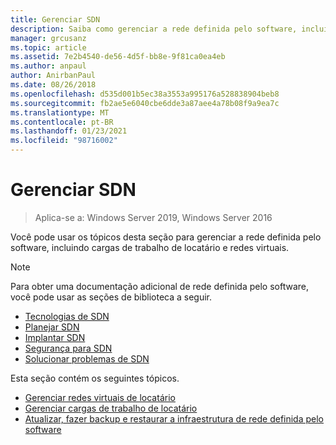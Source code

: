 ```yaml
---
title: Gerenciar SDN
description: Saiba como gerenciar a rede definida pelo software, incluindo cargas de trabalho de locatário e redes virtuais.
manager: grcusanz
ms.topic: article
ms.assetid: 7e2b4540-de56-4d5f-bb8e-9f81ca0ea4eb
ms.author: anpaul
author: AnirbanPaul
ms.date: 08/26/2018
ms.openlocfilehash: d535d001b5ec38a3553a995176a528838904beb8
ms.sourcegitcommit: fb2ae5e6040cbe6dde3a87aee4a78b08f9a9ea7c
ms.translationtype: MT
ms.contentlocale: pt-BR
ms.lasthandoff: 01/23/2021
ms.locfileid: "98716002"
---
```

# <a name="manage-sdn"></a>Gerenciar SDN

>Aplica-se a: Windows Server 2019, Windows Server 2016

Você pode usar os tópicos desta seção para gerenciar a rede definida pelo software, incluindo cargas de trabalho de locatário e redes virtuais.

>[!NOTE]
>Para obter uma documentação adicional de rede definida pelo software, você pode usar as seções de biblioteca a seguir.
>- [Tecnologias de SDN](../technologies/Software-Defined-Networking-Technologies.md)
>- [Planejar SDN](../plan/plan-a-software-defined-network-infrastructure.md)
>- [Implantar SDN](../deploy/deploy-a-software-defined-network-infrastructure.md)
>- [Segurança para SDN](../security/sdn-security-top.md)
>- [Solucionar problemas de SDN](../troubleshoot/Troubleshoot-Software-Defined-Networking.md)

Esta seção contém os seguintes tópicos.

- [Gerenciar redes virtuais de locatário](Manage-Tenant-Virtual-Networks.md)
- [Gerenciar cargas de trabalho de locatário](Manage-Tenant-Workloads.md)
- [Atualizar, fazer backup e restaurar a infraestrutura de rede definida pelo software](Update-Backup-Restore.md)